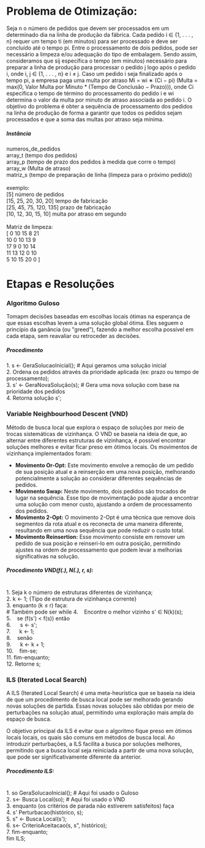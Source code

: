 <div>
  <h1>Problema de Otimização:</h1>
  <p>
    Seja n o número de pedidos que devem ser processados em um determinado dia na linha de
    produção da fábrica. Cada pedido i ∈ {1, . . . , n} requer um tempo ti (em minutos) para ser
    processado e deve ser concluído até o tempo pi. Entre o processamento de dois pedidos, pode
    ser necessário a limpeza e/ou adequação do tipo de embalagem. Sendo assim, consideramos
    que sij especifica o tempo (em minutos) necessário para preparar a linha de produção para
    processar o pedido j logo após o pedido i, onde i, j ∈ {1, . . . , n} e i ≠ j. Caso um pedido i
    seja finalizado após o tempo pi, a empresa paga uma multa por atraso Mi = wi ∗ (Ci − pi)
    (Multa = max(0, Valor Multa por Minuto * (Tempo de Conclusão − Prazo))), onde Ci especifica o tempo de término do processamento do pedido i e wi determina o valor
    da multa por minuto de atraso associada ao pedido i. O objetivo do problema é obter a
    sequência de processamento dos pedidos na linha de produção de forma a garantir que todos
    os pedidos sejam processados e que a soma das multas por atraso seja mínima.
  </p>

  <h5>Instância</h5>
  <p>
    numeros_de_pedidos<br>
    array_t (tempo dos pedidos)<br>
    array_p (tempo de prazo dos pedidos à medida que corre o tempo)<br>
    array_w (Multa de atraso)<br>
    matriz_s (tempo de preparação de linha (limpeza para o próximo pedido))<br><br>
    exemplo:<br>
    [5]                    número de pedidos<br>
    [15, 25, 20, 30, 20]   tempo de fabricação<br>
    [25, 45, 75, 120, 135] prazo de fabricação<br>
    [10, 12, 30, 15, 10]   multa por atraso em segundo<br><br>
    Matriz de limpeza:<br>
    [ 0  10 15 8 21<br>
      10 0 10 13 9<br>
      17 9 0 10 14 <br>
      11 13 12 0 10<br>
      5 10 15 20 0 ]
  </p>
    


  </p>

  <h1> Etapas e Resoluções</h1>

  <h3> Algoritmo Guloso </h3>
  <p>
    Tomapm decisões baseadas em escolhas locais ótimas na esperança de que essas escolhas levem a uma solução global ótima. 
    Eles seguem o princípio da ganância (ou "greed"), fazendo a melhor escolha possível em cada etapa, sem reavaliar ou retroceder as decisões.  
  </p>

  <h5>Procedimento</h5>
  <p>
    1. s ← GeraSolucaoInicial(); # Aqui geramos uma solução inicial<br>
    2. Ordena os pedidos através da prioridade aplicada (ex: prazo ou tempo de processamento);<br>
    3. s' ← GeraNovaSolução(s); # Gera uma nova solução com base na prioridade dos pedidos<br>
    4. Retorna solução s';<br>
  </p>

  <h3>Variable Neighbourhood Descent (VND)</h3>
  <p>
    Método de busca local que explora o espaço de soluções por meio de trocas sistemáticas de vizinhança. O VND se baseia na ideia de que, ao alternar entre diferentes estruturas de vizinhança, é possível encontrar soluções melhores e evitar ficar preso em ótimos locais. Os movimentos de vizinhança implementados foram:
  </p>
  <ul>
    <li>
      <strong>Movimento Or-Opt:</strong> Este movimento envolve a remoção de um pedido de sua posição atual e a reinserção em uma nova posição, melhorando potencialmente a solução ao considerar diferentes sequências de pedidos.
    </li>
    <li>
      <strong>Movimento Swap:</strong> Neste movimento, dois pedidos são trocados de lugar na sequência. Esse tipo de movimentação pode ajudar a encontrar uma solução com menor custo, ajustando a ordem de processamento dos pedidos.
    </li>
    <li>
      <strong>Movimento 2-Opt:</strong> O movimento 2-Opt é uma técnica que remove dois segmentos da rota atual e os reconecta de uma maneira diferente, resultando em uma nova sequência que pode reduzir o custo total.
    </li>
    <li>
      <strong>Movimento Reinsertion:</strong> Esse movimento consiste em remover um pedido de sua posição e reinseri-lo em outra posição, permitindo ajustes na ordem de processamento que podem levar a melhorias significativas na solução.
    </li>
  </ul>

  <h5>Procedimento VND(f(.), N(.), r, s):</h5>
  <p><br>
  1. Seja k o número de estruturas diferentes de vizinhança;<br>
  2. k ← 1; {Tipo de estrutura de vizinhança corrente}<br>
  3. enquanto (k ≤ r) faça:<br> # Também pode ser while
  4. &nbsp;&nbsp; Encontre o melhor vizinho s' ∈ N(k)(s);<br>
  5. &nbsp;&nbsp; se (f(s') < f(s)) então<br>
  6. &nbsp;&nbsp;&nbsp;&nbsp; s ← s';<br>
  7. &nbsp;&nbsp;&nbsp;&nbsp; k ← 1;<br>
  8. &nbsp;&nbsp; senão<br>
  9. &nbsp;&nbsp;&nbsp;&nbsp; k ← k + 1;<br>
  10. &nbsp;&nbsp; fim-se;<br>
  11. fim-enquanto;<br>
  12. Retorne s;<br>
</p>



<h3>ILS (Iterated Local Search)</h3>
<p>
  A ILS (Iterated Local Search) é uma meta-heurística que se baseia na ideia de que um procedimento de busca local pode ser melhorado gerando novas soluções de partida. Essas novas soluções são obtidas por meio de perturbações na solução atual, permitindo uma exploração mais ampla do espaço de busca.
</p>
<p>
  O objetivo principal da ILS é evitar que o algoritmo fique preso em ótimos locais locais, os quais são comuns em métodos de busca local. Ao introduzir perturbações, a ILS facilita a busca por soluções melhores, permitindo que a busca local seja reiniciada a partir de uma nova solução, que pode ser significativamente diferente da anterior.
</p>
<h5>Procedimento ILS:</h5>

  <p> 
    <br>
    1. so GeraSolucaoInicial(); # Aqui foi usado o Guloso<br>
    2. s← Busca Local(so);      # Aqui foi usado o VND<br>
    3. enquanto (os critérios de parada não estiverem satisfeitos) faça<br>
    4. s' Perturbacao(histórico, s);<br>
    5. s" ← Busca Local(s');<br>
    6. s← CriterioAceitacao(s, s", histórico);<br>
    7. fim-enquanto;<br>
    fim ILS;
  </p>


</div>
